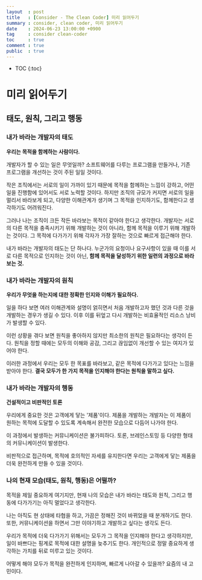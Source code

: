 ```yaml
---
layout  : post
title   : [Consider - The Clean Coder] 미리 읽어두기
summary : consider, clean coder, 미리 읽어두기 
date    : 2024-06-23 13:00:00 +0900
tag     : consider clean-coder
toc     : true
comment : true
public  : true
---
```

* TOC
  {:toc}

# 미리 읽어두기

## 태도, 원칙, 그리고 행동

### 내가 바라는 개발자의 태도

**우리는 목적을 함께하는 사람이다.**

개발자가 할 수 있는 일은 무엇일까? 소프트웨어를 다루는 프로그램을 만들거나, 기존 프로그램을 개선하는 것이 주된 일일 것이다.

작은 조직에서는 서로의 일이 가까이 있기 때문에 목적을 함께하는 느낌이 강하고, 어떤 일을 진행함에 있어서도 서로 노력할 것이다. 하지만 조직의 규모가 커지면 서로의 일을 멀리서 바라보게 되고, 다양한 이해관계가 생기며 그 목적을 인지하기도, 함께한다고 생각하기도 어려워진다.

그러나 나는 조직이 크든 작든 바라보는 목적이 같아야 한다고 생각한다. 개발자는 서로의 다른 목적을 충족시키기 위해 개발하는 것이 아니라, 함께 목적을 이루기 위해 개발하는 것이다. 그 목적에 다가가기 위해 각자가 가장 잘하는 것으로 빠르게 접근해야 한다.

내가 바라는 개발자의 태도는 단 하나다. 누군가의 요청이나 요구사항이 있을 때 이를 서로 다른 목적으로 인지하는 것이 아닌, **함께 목적을 달성하기 위한 일련의 과정으로 바라보는 것.**

### 내가 바라는 개발자의 원칙

**우리가 무엇을 하는지에 대한 정확한 인지와 이해가 필요하다.**

일을 하다 보면 여러 이해관계와 설명이 얽히면서 처음 개발하고자 했던 것과 다른 것을 개발하는 경우가 생길 수 있다. 이후 이를 뒤엎고 다시 개발하는 비효율적인 리소스 낭비가 발생할 수 있다.

이런 상황을 겪다 보면 원칙을 좋아하지 않지만 최소한의 원칙은 필요하다는 생각이 든다. 원칙을 정할 때에는 모두의 이해와 공감, 그리고 끊임없이 개선할 수 있는 여지가 있어야 한다.

이러한 과정에서 우리는 모두 한 목표를 바라보고, 같은 목적에 다가가고 있다는 느낌을 받아야 한다. **결국 모두가 한 가지 목적을 인지해야 한다는 원칙을 말하고 싶다.**

### 내가 바라는 개발자의 행동

**건설적이고 비판적인 토론**

우리에게 중요한 것은 고객에게 닿는 '제품'이다. 제품을 개발하는 개발자는 이 제품이 원하는 목적에 도달할 수 있도록 계속해서 완전한 모습으로 다듬어 나가야 한다.

이 과정에서 발생하는 커뮤니케이션은 불가피하다. 토론, 브레인스토밍 등 다양한 형태의 커뮤니케이션이 발생한다.

비판적으로 접근하며, 목적에 호의적인 자세를 유지한다면 우리는 고객에게 닿는 제품을 더욱 완전하게 만들 수 있을 것이다.

### 나의 현재 모습(태도, 원칙, 행동)은 어떨까?

목적을 제일 중요하게 여기지만, 현재 나의 모습은 내가 바라는 태도와 원칙, 그리고 행동에 다가가기는 아직 멀었다고 생각한다.

나는 아직도 현 상태에 타협을 하고, 가끔은 정해진 것이 바뀌었을 때 분개하기도 한다. 또한, 커뮤니케이션을 하면서 그만 이야기하고 개발하고 싶다는 생각도 든다.

우리가 목적에 더욱 다가가기 위해서는 모두가 그 목적을 인지해야 한다고 생각하지만, 일이 바쁘다는 핑계로 목적에 대한 설명을 늦추기도 한다. 개인적으로 정말 중요하게 생각하는 가치를 뒤로 미루고 있는 것이다.

어떻게 해야 모두가 목적을 완전하게 인지하며, 빠르게 나아갈 수 있을까? 요즘의 내 고민이다.
